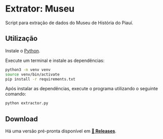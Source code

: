 # Extrator: Museu

Script para extração de dados do Museu de História do Piauí.

## Utilização

Instale o [Python](python.org).

Execute um terminal e instale as dependências:

```bash
python3 -m venv venv
source venv/bin/activate
pip install -r requirements.txt
```

Após instalar as dependências, execute o programa utilizando o seguinte comando:

```bash
python extractor.py
```

## Download

Há uma versão pré-pronta disponível em **[🔗 Releases](https://github.com/biancabsouza23/museu-historia-extractor/releases)**.
